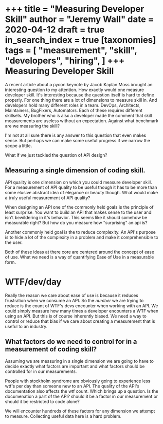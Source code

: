 +++
title = "Measuring Developer Skill"
author = "Jeremy Wall"
date = 2020-04-12
draft = true
in_search_index = true
[taxonomies]
tags = [
	"measurement",
	"skill",
	"developers",
	"hiring",
]
+++
Measuring Developer Skill
=========================

A recent article about a pycon keynote by Jacob Kaplan Moss brought an
interesting question to my attention.  How exactly would one measure
developer skill. It's interesting because the question itself is hard
to define properly. For one thing there are a lot of dimensions to
measure skill in. And developers hold many different roles in a team.
DevOps, Architects, Maintainers, BugFixers, Automators. Each of these
requires different skillsets. My brother who is also a developer made
the comment that skill measurements are useless without an
expectation. Against what benchmark are we measuring the skill?

I'm not at all sure there is any answer to this question that even makes
sense. But perhaps we can make some useful progress if we narrow the scope
a little.

What if we just tackled the question of API design?

Measuring a single dimension of coding skill.
---------------------

API quality is one dimension on which you could measure developer
skill. For a measurement of API quality to be useful though it has to
be more than some elusive abstract idea of elegance or beauty
though. What would make a truly useful measurement of API quality?

When designing an API one of the commonly held goals is the principle
of least surprise.  You want to build an API that makes sense to the
user and isn't bewildering in it's behavior.  This seems like it
should somehow be measurable right? But how do you measure how
"surprising" an api is?

Another commonly held goal is the to reduce complexity. An API's
purpose is to hide a lot of the complexity in a problem and make it
comprehensible to the user.

Both of these ideas at there core are centered around the concept of ease of use.
What we need is a way of quantifying Ease of Use in a measurable form.

# WTF/dev/day #

Really the reason we care about ease of use is because it reduces
frustration when we consume an API. So the *number* we are trying to
reduce is the count of WTF's devs encounter when working with an
API. We could simply measure how many times a developer encounters a
WTF when using an API. But this is of course inherently biased.  We
need a way to control or reduce that bias if we care about creating a
measurement that is useful to an industry.

What factors do we need to control for in a measurement of coding skill?
------------------

Assuming we are measuring in a single dimension we are going to have to decide
exactly what factors are important and what factors should be controlled for in
our measurements.

People with stockholm syndrome are obviously going to experience less
wtf's per day than someone new to an API. The quality of the API's
documentation also affects the wtf count. Which brings up a
question. Is the documenation a part of the API?  should it be a
factor in our measurement or should it be restricted to code alone?

We will encounter hundreds of these factors for any dimension we
attempt to measure. Collecting useful data here is a hard problem.